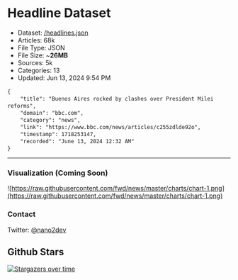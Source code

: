 # Headline Dataset

- Dataset: [/headlines.json](https://raw.githubusercontent.com/fwd/news/master/headlines.json) 
- Articles: 68k
- File Type: JSON
- File Size: ~**26MB**
- Sources: 5k
- Categories: 13
- Updated: Jun 13, 2024 9:54 PM

```
{
    "title": "Buenos Aires rocked by clashes over President Milei reforms",
    "domain": "bbc.com",
    "category": "news",
    "link": "https://www.bbc.com/news/articles/c255zdlde92o",
    "timestamp": 1718253147,
    "recorded": "June 13, 2024 12:32 AM"
}
```

---

### Visualization (Coming Soon)

![https://raw.githubusercontent.com/fwd/news/master/charts/chart-1.png](https://raw.githubusercontent.com/fwd/news/master/charts/chart-1.png)

### Contact 

Twitter: [@nano2dev](https://twitter.com/nano2dev)

## Github Stars

[![Stargazers over time](https://starchart.cc/fwd/news.svg)](https://starchart.cc/fwd/news)
